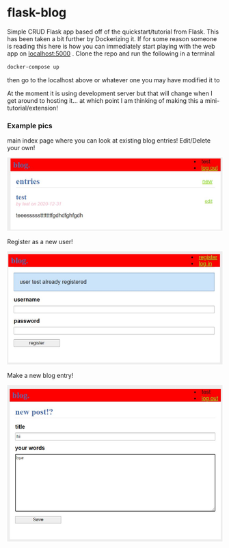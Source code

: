 # flask-blog
Simple CRUD Flask app based off of the quickstart/tutorial from Flask. This has been taken a bit further by Dockerizing it.
If for some reason someone is reading this here is how you can immediately start playing with the web app on [localhost:5000](http://localhost:5000/) . Clone the repo and run the following in a terminal

```sh
docker-compose up
```

then go to the localhost above or whatever one you may have modified it to

At the moment it is using development server but that will change when I get around to hosting it... at which point I am thinking of making this a mini-tutorial/extension! 

### Example pics

main index page where you can look at existing blog entries! Edit/Delete your own!


![index](./pix/index.jpg) 

Register as a new user!

![reg](./pix/reg.jpg) 

Make a new blog entry!

![new](./pix/new.jpg) 